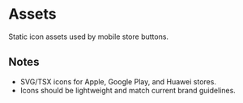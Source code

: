 # Assets

Static icon assets used by mobile store buttons.

## Notes

- SVG/TSX icons for Apple, Google Play, and Huawei stores.
- Icons should be lightweight and match current brand guidelines.


